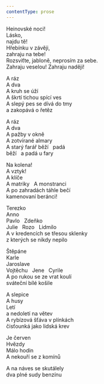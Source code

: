 ```yaml
---
contentType: prose
---
```


Heinovské noci!  
Lásko,  
najdu tě!  
Hřebínku v závěji,  
zahraju na tebe!  
Rozsviťte, jabloně, neprosím za sebe.  
Zahraju veselou! Zahraju naději!

A ráz  
A dva  
A kruh se úží  
A škrtí tichou spící ves  
A slepý pes se dívá do tmy  
a zakopává o řetěz

A ráz  
A dva  
A pažby v okně  
A zotvírané almary  
A starý farář běží   padá  
běží   a padá u fary

Na kolena!  
A vztyk!  
A klíče  
A matriky   A monstranci  
A po zahradách táhle bečí  
kamenovaní beránci!

Terezko  
Anno  
Pavlo   Zdeňko  
Julie   Rozo   Lidmilo  
A v kredencích se třesou sklenky  
z kterých se nikdy nepilo

Štěpáne  
Karle  
Jaroslave  
Vojtěchu   Jene   Cyrile  
A po rukou se ze vrat koulí  
sváteční bílé košile

A slepice  
A husy  
Letí  
a nedoletí na větev  
A rybízová šťáva v plínkách  
čisťounká jako lidská krev

Je červen  
Hvězdy  
Málo hodin  
A nekouří se z komínů

A na náves se skutálely  
dva plné sudy benzínu
